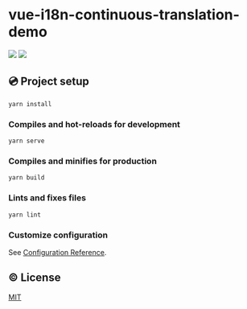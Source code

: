 # vue-i18n-continuous-translation-demo

![](https://github.com/kazupon/vue-i18n-continuous-translation-demo/workflows/push/badge.svg)
![](https://github.com/kazupon/vue-i18n-continuous-translation-demo/workflows/pull/badge.svg)

## :cd: Project setup
```
yarn install
```

### Compiles and hot-reloads for development
```
yarn serve
```

### Compiles and minifies for production
```
yarn build
```

### Lints and fixes files
```
yarn lint
```

### Customize configuration
See [Configuration Reference](https://cli.vuejs.org/config/).

## :copyright: License

[MIT](http://opensource.org/licenses/MIT)
